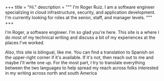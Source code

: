 +++
title = "Hi."
description = """
I'm Roger Ruiz. I am a software engineer specializing in cloud
infrastructure, security, and application development. I'm currently
looking for roles at the senior, staff, and manager levels.
"""
+++

I‘m Roger, a software engineer. I'm so glad you're here. This site is a where I
do most of my technical writing and discuss a bit of my experiences at the
places I've worked.

_Also_, this site is bilingual, like me. You can find a translation to Spanish on the
upper-right corner if it's available. If it's not, then reach out to me and
maybe I'll write one up. For the most part, I try to translate everything
between the two languages to help spread my reach across folks interested in my
writing across north and south America
